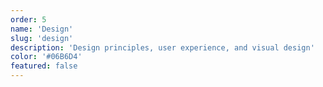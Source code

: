 ```yaml
---
order: 5
name: 'Design'
slug: 'design'
description: 'Design principles, user experience, and visual design'
color: '#06B6D4'
featured: false
---
```

